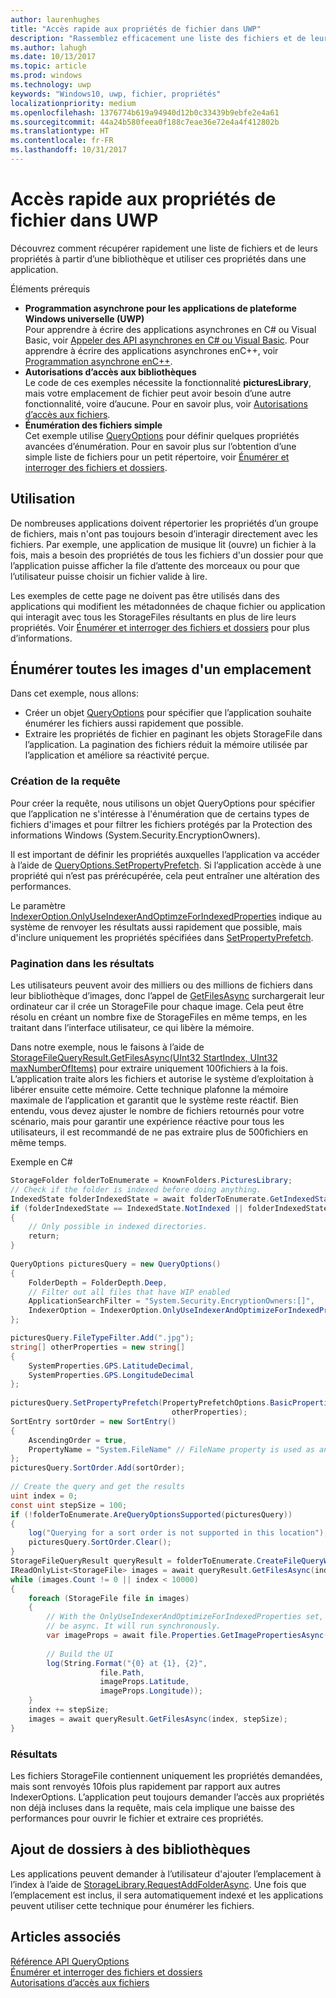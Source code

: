 ```yaml
---
author: laurenhughes
title: "Accès rapide aux propriétés de fichier dans UWP"
description: "Rassemblez efficacement une liste des fichiers et de leurs propriétés à partir d’une bibliothèque à utiliser dans une application UWP."
ms.author: lahugh
ms.date: 10/13/2017
ms.topic: article
ms.prod: windows
ms.technology: uwp
keywords: "Windows10, uwp, fichier, propriétés"
localizationpriority: medium
ms.openlocfilehash: 1376774b619a94940d12b0c33439b9ebfe2e4a61
ms.sourcegitcommit: 44a24b580feea0f188c7eae36e72e4a4f412802b
ms.translationtype: HT
ms.contentlocale: fr-FR
ms.lasthandoff: 10/31/2017
---
```

# <a name="fast-access-to-file-properties-in-uwp"></a>Accès rapide aux propriétés de fichier dans UWP 

Découvrez comment récupérer rapidement une liste de fichiers et de leurs propriétés à partir d’une bibliothèque et utiliser ces propriétés dans une application.  

Éléments prérequis 
- **Programmation asynchrone pour les applications de plateforme Windows universelle (UWP)**     
Pour apprendre à écrire des applications asynchrones en C# ou Visual Basic, voir [Appeler des API asynchrones en C# ou Visual Basic](https://docs.microsoft.com/windows/uwp/threading-async/call-asynchronous-apis-in-csharp-or-visual-basic). Pour apprendre à écrire des applications asynchrones enC++, voir [Programmation asynchrone enC++](https://docs.microsoft.com/windows/uwp/threading-async/asynchronous-programming-in-cpp-universal-windows-platform-apps). 
- **Autorisations d’accès aux bibliothèques**  
Le code de ces exemples nécessite la fonctionnalité **picturesLibrary**, mais votre emplacement de fichier peut avoir besoin d’une autre fonctionnalité, voire d’aucune. Pour en savoir plus, voir [Autorisations d’accès aux fichiers](https://docs.microsoft.com/windows/uwp/files/file-access-permissions). 
- **Énumération des fichiers simple**   
Cet exemple utilise [QueryOptions](https://docs.microsoft.com/uwp/api/Windows.Storage.Search.QueryOptions) pour définir quelques propriétés avancées d’énumération. Pour en savoir plus sur l’obtention d’une simple liste de fichiers pour un petit répertoire, voir [Énumérer et interroger des fichiers et dossiers](https://docs.microsoft.com/windows/uwp/files/quickstart-listing-files-and-folders). 

## <a name="usage"></a>Utilisation  
De nombreuses applications doivent répertorier les propriétés d’un groupe de fichiers, mais n'ont pas toujours besoin d’interagir directement avec les fichiers. Par exemple, une application de musique lit (ouvre) un fichier à la fois, mais a besoin des propriétés de tous les fichiers d'un dossier pour que l’application puisse afficher la file d’attente des morceaux ou pour que l’utilisateur puisse choisir un fichier valide à lire. 

Les exemples de cette page ne doivent pas être utilisés dans des applications qui modifient les métadonnées de chaque fichier ou application qui interagit avec tous les StorageFiles résultants en plus de lire leurs propriétés. Voir [Énumérer et interroger des fichiers et dossiers](https://docs.microsoft.com/windows/uwp/files/quickstart-listing-files-and-folders) pour plus d’informations. 

## <a name="enumerate-all-the-pictures-in-a-location"></a>Énumérer toutes les images d'un emplacement 
Dans cet exemple, nous allons:
-  Créer un objet [QueryOptions](https://docs.microsoft.com/uwp/api/Windows.Storage.Search.QueryOptions) pour spécifier que l’application souhaite énumérer les fichiers aussi rapidement que possible.
-  Extraire les propriétés de fichier en paginant les objets StorageFile dans l’application. La pagination des fichiers réduit la mémoire utilisée par l’application et améliore sa réactivité perçue.

### <a name="creating-the-query"></a>Création de la requête 
Pour créer la requête, nous utilisons un objet QueryOptions pour spécifier que l’application ne s'intéresse à l'énumération que de certains types de fichiers d'images et pour filtrer les fichiers protégés par la Protection des informations Windows (System.Security.EncryptionOwners). 

Il est important de définir les propriétés auxquelles l’application va accéder à l’aide de [QueryOptions.SetPropertyPrefetch](https://docs.microsoft.com/uwp/api/Windows.Storage.Search.QueryOptions#Windows_Storage_Search_QueryOptions_SetPropertyPrefetch_Windows_Storage_FileProperties_PropertyPrefetchOptions_Windows_Foundation_Collections_IIterable_System_String__). Si l’application accède à une propriété qui n’est pas prérécupérée, cela peut entraîner une altération des performances.

Le paramètre [IndexerOption.OnlyUseIndexerAndOptimzeForIndexedProperties](https://docs.microsoft.com/uwp/api/Windows.Storage.Search.IndexerOption) indique au système de renvoyer les résultats aussi rapidement que possible, mais d'inclure uniquement les propriétés spécifiées dans [SetPropertyPrefetch](https://docs.microsoft.com/uwp/api/Windows.Storage.Search.QueryOptions#Windows_Storage_Search_QueryOptions_SetPropertyPrefetch_Windows_Storage_FileProperties_PropertyPrefetchOptions_Windows_Foundation_Collections_IIterable_System_String__). 

### <a name="paging-in-the-results"></a>Pagination dans les résultats 
Les utilisateurs peuvent avoir des milliers ou des millions de fichiers dans leur bibliothèque d’images, donc l’appel de [GetFilesAsync](https://docs.microsoft.com/uwp/api/windows.storage.search.storagefilequeryresult#Windows_Storage_Search_StorageFileQueryResult_GetFilesAsync_System_UInt32_System_UInt32_) surchargerait leur ordinateur car il crée un StorageFile pour chaque image. Cela peut être résolu en créant un nombre fixe de StorageFiles en même temps, en les traitant dans l’interface utilisateur, ce qui libère la mémoire. 

Dans notre exemple, nous le faisons à l’aide de [StorageFileQueryResult.GetFilesAsync(UInt32 StartIndex, UInt32 maxNumberOfItems)](https://docs.microsoft.com/uwp/api/windows.storage.search.storagefilequeryresult#Windows_Storage_Search_StorageFileQueryResult_GetFilesAsync_System_UInt32_System_UInt32_) pour extraire uniquement 100fichiers à la fois. L’application traite alors les fichiers et autorise le système d’exploitation à libérer ensuite cette mémoire. Cette technique plafonne la mémoire maximale de l’application et garantit que le système reste réactif. Bien entendu, vous devez ajuster le nombre de fichiers retournés pour votre scénario, mais pour garantir une expérience réactive pour tous les utilisateurs, il est recommandé de ne pas extraire plus de 500fichiers en même temps.


Exemple en C#  
```csharp
StorageFolder folderToEnumerate = KnownFolders.PicturesLibrary; 
// Check if the folder is indexed before doing anything. 
IndexedState folderIndexedState = await folderToEnumerate.GetIndexedStateAsync(); 
if (folderIndexedState == IndexedState.NotIndexed || folderIndexedState == IndexedState.Unknown) 
{ 
    // Only possible in indexed directories.  
    return; 
} 
 
QueryOptions picturesQuery = new QueryOptions() 
{ 
    FolderDepth = FolderDepth.Deep, 
    // Filter out all files that have WIP enabled
    ApplicationSearchFilter = "System.Security.EncryptionOwners:[]", 
    IndexerOption = IndexerOption.OnlyUseIndexerAndOptimizeForIndexedProperties 
}; 

picturesQuery.FileTypeFilter.Add(".jpg"); 
string[] otherProperties = new string[] 
{ 
    SystemProperties.GPS.LatitudeDecimal, 
    SystemProperties.GPS.LongitudeDecimal 
}; 
 
picturesQuery.SetPropertyPrefetch(PropertyPrefetchOptions.BasicProperties | PropertyPrefetchOptions.ImageProperties, 
                                    otherProperties); 
SortEntry sortOrder = new SortEntry() 
{ 
    AscendingOrder = true, 
    PropertyName = "System.FileName" // FileName property is used as an example. Any property can be used here.  
}; 
picturesQuery.SortOrder.Add(sortOrder); 
 
// Create the query and get the results 
uint index = 0; 
const uint stepSize = 100; 
if (!folderToEnumerate.AreQueryOptionsSupported(picturesQuery)) 
{ 
    log("Querying for a sort order is not supported in this location"); 
    picturesQuery.SortOrder.Clear(); 
} 
StorageFileQueryResult queryResult = folderToEnumerate.CreateFileQueryWithOptions(picturesQuery); 
IReadOnlyList<StorageFile> images = await queryResult.GetFilesAsync(index, stepSize); 
while (images.Count != 0 || index < 10000) 
{ 
    foreach (StorageFile file in images) 
    { 
        // With the OnlyUseIndexerAndOptimizeForIndexedProperties set, this won't  
        // be async. It will run synchronously. 
        var imageProps = await file.Properties.GetImagePropertiesAsync(); 
 
        // Build the UI 
        log(String.Format("{0} at {1}, {2}", 
                    file.Path, 
                    imageProps.Latitude, 
                    imageProps.Longitude)); 
    } 
    index += stepSize; 
    images = await queryResult.GetFilesAsync(index, stepSize); 
} 
```

### <a name="results"></a>Résultats 
Les fichiers StorageFile contiennent uniquement les propriétés demandées, mais sont renvoyés 10fois plus rapidement par rapport aux autres IndexerOptions. L’application peut toujours demander l’accès aux propriétés non déjà incluses dans la requête, mais cela implique une baisse des performances pour ouvrir le fichier et extraire ces propriétés.  

## <a name="adding-folders-to-libraries"></a>Ajout de dossiers à des bibliothèques 
Les applications peuvent demander à l’utilisateur d'ajouter l’emplacement à l’index à l’aide de [StorageLibrary.RequestAddFolderAsync](https://docs.microsoft.com/uwp/api/Windows.Storage.StorageLibrary#Windows_Storage_StorageLibrary_RequestAddFolderAsync). Une fois que l’emplacement est inclus, il sera automatiquement indexé et les applications peuvent utiliser cette technique pour énumérer les fichiers.
 
## <a name="see-also"></a>Articles associés
[Référence API QueryOptions](https://docs.microsoft.com/uwp/api/windows.storage.search.queryoptions)  
[Énumérer et interroger des fichiers et dossiers](https://docs.microsoft.com/windows/uwp/files/quickstart-listing-files-and-folders)  
[Autorisations d’accès aux fichiers](https://docs.microsoft.com/windows/uwp/files/file-access-permissions)   
 
 
